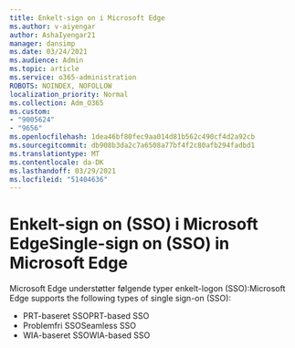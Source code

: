 ```yaml
---
title: Enkelt-sign on i Microsoft Edge
ms.author: v-aiyengar
author: AshaIyengar21
manager: dansimp
ms.date: 03/24/2021
ms.audience: Admin
ms.topic: article
ms.service: o365-administration
ROBOTS: NOINDEX, NOFOLLOW
localization_priority: Normal
ms.collection: Adm_O365
ms.custom:
- "9005624"
- "9656"
ms.openlocfilehash: 1dea46bf80fec9aa014d81b562c490cf4d2a92cb
ms.sourcegitcommit: db908b3da2c7a6508a77bf4f2c80afb294fadbd1
ms.translationtype: MT
ms.contentlocale: da-DK
ms.lasthandoff: 03/29/2021
ms.locfileid: "51404636"
---
```

# <a name="single-sign-on-sso-in-microsoft-edge"></a><span data-ttu-id="04693-102">Enkelt-sign on (SSO) i Microsoft Edge</span><span class="sxs-lookup"><span data-stu-id="04693-102">Single-sign on (SSO) in Microsoft Edge</span></span>

<span data-ttu-id="04693-103">Microsoft Edge understøtter følgende typer enkelt-logon (SSO):</span><span class="sxs-lookup"><span data-stu-id="04693-103">Microsoft Edge supports the following types of single sign-on (SSO):</span></span>
- <span data-ttu-id="04693-104">PRT-baseret SSO</span><span class="sxs-lookup"><span data-stu-id="04693-104">PRT-based SSO</span></span>
- <span data-ttu-id="04693-105">Problemfri SSO</span><span class="sxs-lookup"><span data-stu-id="04693-105">Seamless SSO</span></span>
- <span data-ttu-id="04693-106">WIA-baseret SSO</span><span class="sxs-lookup"><span data-stu-id="04693-106">WIA-based SSO</span></span>
